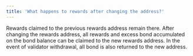 ```yaml
---
title: 'What happens to rewards after changing the address?'
---
```


Rewards claimed to the previous rewards address remain there. After changing the rewards address, all rewards and excess bond accumulated on the bond balance can be claimed to the new rewards address. In the event of validator withdrawal, all bond is also returned to the new address.
